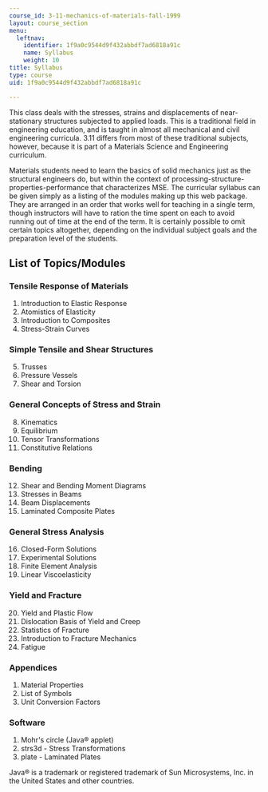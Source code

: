 ```yaml
---
course_id: 3-11-mechanics-of-materials-fall-1999
layout: course_section
menu:
  leftnav:
    identifier: 1f9a0c9544d9f432abbdf7ad6818a91c
    name: Syllabus
    weight: 10
title: Syllabus
type: course
uid: 1f9a0c9544d9f432abbdf7ad6818a91c

---
```


This class deals with the stresses, strains and displacements of near-stationary structures subjected to applied loads. This is a traditional field in engineering education, and is taught in almost all mechanical and civil engineering curricula. 3.11 differs from most of these traditional subjects, however, because it is part of a Materials Science and Engineering curriculum.

Materials students need to learn the basics of solid mechanics just as the structural engineers do, but within the context of processing-structure-properties-performance that characterizes MSE. The curricular syllabus can be given simply as a listing of the modules making up this web package. They are arranged in an order that works well for teaching in a single term, though instructors will have to ration the time spent on each to avoid running out of time at the end of the term. It is certainly possible to omit certain topics altogether, depending on the individual subject goals and the preparation level of the students.

List of Topics/Modules
----------------------

### Tensile Response of Materials

1.  Introduction to Elastic Response
2.  Atomistics of Elasticity
3.  Introduction to Composites
4.  Stress-Strain Curves

### Simple Tensile and Shear Structures

5.  Trusses
6.  Pressure Vessels
7.  Shear and Torsion

### General Concepts of Stress and Strain

8.  Kinematics
9.  Equilibrium
10.  Tensor Transformations
11.  Constitutive Relations

### Bending

12.  Shear and Bending Moment Diagrams
13.  Stresses in Beams
14.  Beam Displacements
15.  Laminated Composite Plates

### General Stress Analysis

16.  Closed-Form Solutions
17.  Experimental Solutions
18.  Finite Element Analysis
19.  Linear Viscoelasticity

### Yield and Fracture

20.  Yield and Plastic Flow
21.  Dislocation Basis of Yield and Creep
22.  Statistics of Fracture
23.  Introduction to Fracture Mechanics
24.  Fatigue

### Appendices

1.  Material Properties
2.  List of Symbols
3.  Unit Conversion Factors

### Software

1.  Mohr's circle (Java® applet)
2.  strs3d - Stress Transformations
3.  plate - Laminated Plates

  

Java® is a trademark or registered trademark of Sun Microsystems, Inc. in the United States and other countries.